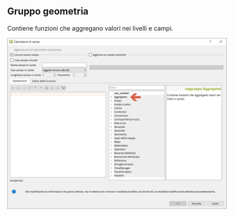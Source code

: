 ## Gruppo geometria

Contiene funzioni che aggregano valori nei livelli e campi.

<img src="/img/aggregates/gruppo_aggregates1.png">
